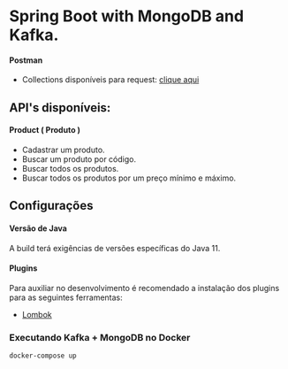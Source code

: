 # Spring Boot with MongoDB and Kafka.

#### Postman
+ Collections disponíveis para request: [clique aqui](others/doc/postman/Kafka.postman_collection)

## API's disponíveis:

#### Product ( Produto )
+ Cadastrar um produto.
+ Buscar um produto por código.
+ Buscar todos os produtos.
+ Buscar todos os produtos por um preço mínimo e máximo.

## Configurações

#### Versão de Java
A build terá exigências de versões específicas do Java 11.

#### Plugins
Para auxiliar no desenvolvimento é recomendado a instalação dos plugins para as seguintes ferramentas:
* [Lombok](https://projectlombok.org)

### Executando Kafka + MongoDB no Docker
```sh
docker-compose up
```